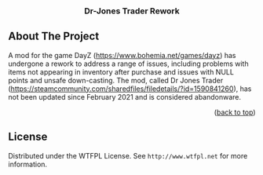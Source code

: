 <h3 align="center">Dr-Jones Trader Rework</h3>



</div>







<!-- ABOUT THE PROJECT -->

## About The Project


A mod for the game DayZ (https://www.bohemia.net/games/dayz) has undergone a rework to address a range of issues, including problems with items not appearing in inventory after purchase and issues with NULL points and unsafe down-casting. The mod, called Dr Jones Trader (https://steamcommunity.com/sharedfiles/filedetails/?id=1590841260), has not been updated since February 2021 and is considered abandonware.

<p align="right">(<a href="#readme-top">back to top</a>)</p>



<!-- LICENSE -->

## License
Distributed under the WTFPL License. See `http://www.wtfpl.net` for more information.
